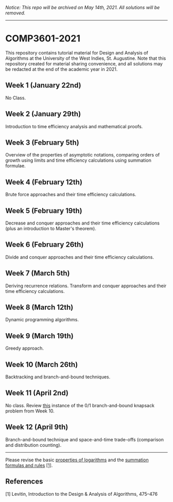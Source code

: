 _Notice: This repo will be archived on May 14th, 2021. All solutions will be removed._

---

# COMP3601-2021

This repository contains tutorial material for Design and Analysis of Algorithms at the University of the West Indies, St. Augustine. Note that this repository created for material sharing convenience, and all solutions may be redacted at the end of the academic year in 2021.

## Week 1 (January 22nd)

No Class.

## Week 2 (January 29th)

Introduction to time efficiency analysis and mathematical proofs.

## Week 3 (February 5th)

Overview of the properties of asymptotic notations, comparing orders of growth using limits and time efficiency calculations using summation formulae.

## Week 4 (February 12th)

Brute force approaches and their time efficiency calculations.

## Week 5 (February 19th)

Decrease and conquer approaches and their time efficiency calculations (plus an introduction to Master's theorem).

## Week 6 (February 26th)

Divide and conquer approaches and their time efficiency calculations.

## Week 7 (March 5th)

Deriving recurrence relations. Transform and conquer approaches and their time efficiency calculations.

## Week 8 (March 12th)

Dynamic programming algorithms.

## Week 9 (March 19th)

Greedy approach.

## Week 10 (March 26th)

Backtracking and branch-and-bound techniques.

## Week 11 (April 2nd)

No class. Review [this](https://github.com/azeldaniel/COMP3601-2021/blob/main/Week%2010/Tutorial%209%20-%20Sample%20Solutions.pdf) instance of the 0/1 branch-and-bound knapsack problem from Week 10.

## Week 12 (April 9th)

Branch-and-bound technique and space-and-time trade-offs (comparison and distribution counting).

---

Please revise the basic [properties of logarithms](https://github.com/azeldaniel/COMP3601-2021/tree/main/Week%203/extra/) and the [summation formulas and rules](https://github.com/azeldaniel/COMP3601-2021/tree/main/Week%203/extra/) [[1]](#1).

## References

<a id="1">[1]</a> Levitin, Introduction to the Design & Analysis of Algorithms, 475–476
